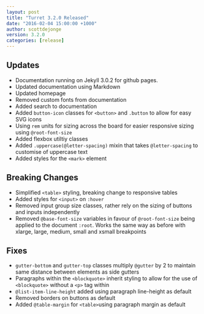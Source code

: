 ```yaml
---
layout: post
title: "Turret 3.2.0 Released"
date: "2016-02-04 15:00:00 +1000"
author: scottdejonge
version: 3.2.0
categories: [release]
---
```


## Updates

* Documentation running on Jekyll 3.0.2 for github pages.
* Updated documentation using Markdown
* Updated homepage
* Removed custom fonts from documentation
* Added search to documentation
* Added `button-icon` classes for `<button>` and `.button` to allow for easy SVG icons
* Using `rem` units for sizing across the board for easier responsive sizing using `@root-font-size`
* Added flexbox utiltiy classes
* Added `.uppercase(@letter-spacing)` mixin that takes `@letter-spacing` to customise of uppercase text
* Added styles for the `<mark>` element

## Breaking Changes

* Simplified `<table>` styling, breaking change to responsive tables
* Added styles for `<input>` on `:hover`
* Removed input group size classes, rather rely on the sizing of buttons and inputs independently
* Removed `@base-font-size` variables in favour of `@root-font-size` being applied to the document `:root`. Works the same way as before with xlarge, large, medium, small and xsmall breakpoints

## Fixes

* `gutter-bottom` and `gutter-top` classes multiply `@gutter` by 2 to maintain same distance between elements as side gutters
* Paragraphs within the `<blockquote>` inherit styling to allow for the use of `<blockquote>` without a `<p>` tag within
* `@list-item-line-height` added using paragraph line-height as default
* Removed borders on buttons as default
* Added `@table-margin` for `<table>`using paragraph margin as default